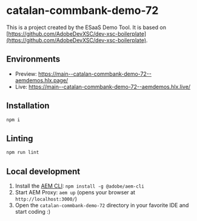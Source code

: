 # catalan-commbank-demo-72
This is a project created by the ESaaS Demo Tool. It is based on [https://github.com/AdobeDevXSC/dev-xsc-boilerplate](https://github.com/AdobeDevXSC/dev-xsc-boilerplate).

## Environments
- Preview: https://main--catalan-commbank-demo-72--aemdemos.hlx.page/
- Live: https://main--catalan-commbank-demo-72--aemdemos.hlx.live/

## Installation

```sh
npm i
```

## Linting

```sh
npm run lint
```

## Local development

1. Install the [AEM CLI](https://github.com/adobe/helix-cli): `npm install -g @adobe/aem-cli`
1. Start AEM Proxy: `aem up` (opens your browser at `http://localhost:3000/`)
1. Open the `catalan-commbank-demo-72` directory in your favorite IDE and start coding :)
